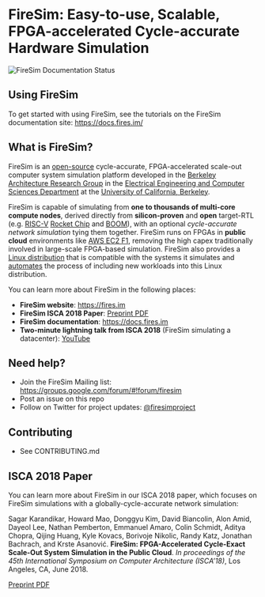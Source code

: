 # FireSim: Easy-to-use, Scalable, FPGA-accelerated Cycle-accurate Hardware Simulation

![FireSim Documentation Status](https://readthedocs.org/projects/firesim/badge/)

## Using FireSim

To get started with using FireSim, see the tutorials on the FireSim documentation
site: https://docs.fires.im/

## What is FireSim?

FireSim is an [open-source](https://github.com/firesim/firesim) cycle-accurate,
FPGA-accelerated scale-out computer system simulation platform developed in the
[Berkeley Architecture Research Group][ucb-bar] in the [Electrical Engineering
and Computer Sciences Department][eecs] at the [University of California,
Berkeley][berkeley].

FireSim is capable of simulating from **one to thousands of multi-core compute
nodes**, derived directly from **silicon-proven** and **open** target-RTL (e.g. [RISC-V][riscv] [Rocket Chip][rocket-chip] and [BOOM][boom]), with
an optional *cycle-accurate network simulation* tying them together. FireSim
runs on FPGAs in **public cloud** environments like [AWS EC2
F1](https://aws.amazon.com/ec2/instance-types/f1/), removing the high capex
traditionally involved in large-scale FPGA-based simulation. FireSim also 
provides a [Linux distribution](https://github.com/firesim/firesim-software)
that is compatible with the systems it simulates and
[automates](https://docs.fires.im/en/latest/Advanced-Usage/Workloads/Defining-Custom-Workloads.html)
the process of including new workloads into this Linux distribution.

You can learn more about FireSim in the following places:

* **FireSim website**: https://fires.im
* **FireSim ISCA 2018 Paper**: [Preprint PDF](https://sagark.org/assets/pubs/firesim-isca2018.pdf)
* **FireSim documentation**: https://docs.fires.im
* **Two-minute lightning talk from ISCA 2018** (FireSim simulating a datacenter): [YouTube](https://www.youtube.com/watch?v=4XwoSe5c8lY)

## Need help?

* Join the FireSim Mailing list: https://groups.google.com/forum/#!forum/firesim
* Post an issue on this repo
* Follow on Twitter for project updates: [@firesimproject](https://twitter.com/firesimproject)

## Contributing

* See CONTRIBUTING.md

## ISCA 2018 Paper

You can learn more about FireSim in our ISCA 2018 paper, which focuses on
FireSim simulations with a globally-cycle-accurate network simulation:

Sagar Karandikar, Howard Mao, Donggyu Kim, David Biancolin, Alon Amid, Dayeol
Lee, Nathan Pemberton, Emmanuel Amaro, Colin Schmidt, Aditya Chopra, Qijing
Huang, Kyle Kovacs, Borivoje Nikolic, Randy Katz, Jonathan Bachrach, and Krste
Asanović. **FireSim: FPGA-Accelerated Cycle-Exact Scale-Out System Simulation in
the Public Cloud**. *In proceedings of the 45th International Symposium
on Computer Architecture (ISCA’18)*, Los Angeles, CA, June 2018.

[Preprint PDF](https://sagark.org/assets/pubs/firesim-isca2018.pdf)


[ucb-bar]: http://bar.eecs.berkeley.edu
[eecs]: https://eecs.berkeley.edu
[berkeley]: https://berkeley.edu
[riscv]: https://riscv.org/
[rocket-chip]: https://github.com/freechipsproject/rocket-chip
[boom]: https://github.com/ucb-bar/riscv-boom

